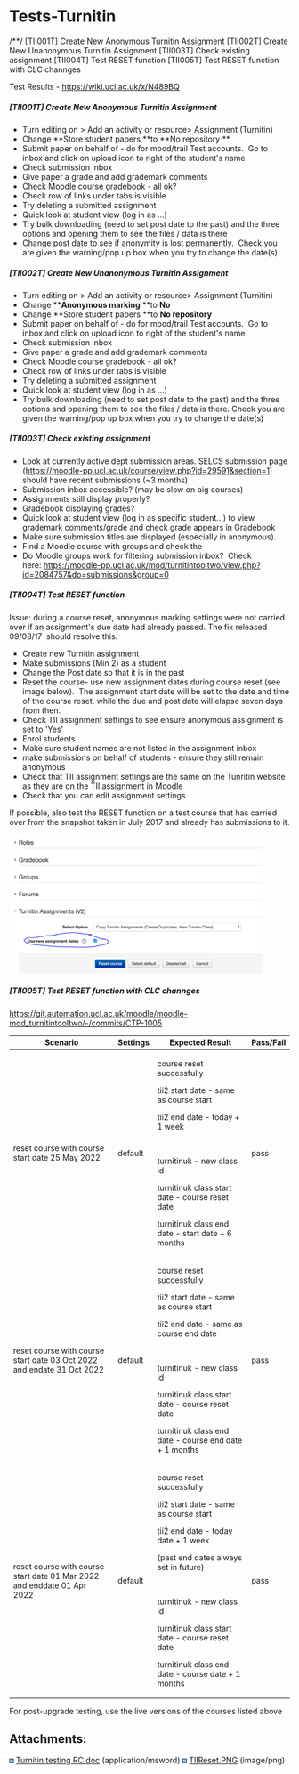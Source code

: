 # Tests-Turnitin

/\*\*/ \[TII001T\] Create New Anonymous Turnitin Assignment \[TII002T\] Create New Unanonymous Turnitin Assignment \[TII003T\] Check existing assignment \[TII004T\] Test RESET function \[TII005T\] Test RESET function with CLC channges

Test Results - https://wiki.ucl.ac.uk/x/N489BQ

##### \[TII001T\] Create New Anonymous Turnitin Assignment

-   Turn editing on &gt; Add an activity or resource&gt; Assignment (Turnitin)
-   Change **Store student papers **to **No repository
    **
-   Submit paper on behalf of - do for mood/trail Test accounts.  Go to inbox and click on upload icon to right of the student's name.
-   Check submission inbox
-   Give paper a grade and add grademark comments
-   Check Moodle course gradebook - all ok?
-   Check row of links under tabs is visible 
-   Try deleting a submitted assignment
-   Quick look at student view (log in as ...)
-   Try bulk downloading (need to set post date to the past) and the three options and opening them to see the files / data is there
-   Change post date to see if anonymity is lost permanently.  Check you are given the warning/pop up box when you try to change the date(s)

##### \[TII002T\] Create New Unanonymous Turnitin Assignment

-   Turn editing on &gt; Add an activity or resource&gt; Assignment (Turnitin)
-   Change ****Anonymous marking** **to **No**
-   Change **Store student papers **to **No repository**
-   Submit paper on behalf of - do for mood/trail Test accounts.  Go to inbox and click on upload icon to right of the student's name.
-   Check submission inbox
-   Give paper a grade and add grademark comments
-   Check Moodle course gradebook - all ok?
-   Check row of links under tabs is visible 
-   Try deleting a submitted assignment
-   Quick look at student view (log in as ...)
-   Try bulk downloading (need to set post date to the past) and the three options and opening them to see the files / data is there. Check you are given the warning/pop up box when you try to change the date(s)

##### \[TII003T\] Check existing assignment

-   Look at currently active dept submission areas. SELCS submission page (<https://moodle-pp.ucl.ac.uk/course/view.php?id=29591&section=1>) should have recent submissions (~3 months)
-   Submission inbox accessible? (may be slow on big courses)
-   Assignments still display properly?
-   Gradebook displaying grades?
-   Quick look at student view (log in as specific student...) to view grademark comments/grade and check grade appears in Gradebook
-   Make sure submission titles are displayed (especially in anonymous).  
-   Find a Moodle course with groups and check the
-   Do Moodle groups work for filtering submission inbox?  Check here: <https://moodle-pp.ucl.ac.uk/mod/turnitintooltwo/view.php?id=2084757&do=submissions&group=0>

##### \[TII004T\] Test RESET function

Issue: during a course reset, anonymous marking settings were not carried over if an assignment's due date had already passed. The fix released 09/08/17  should resolve this.

-   Create new Turnitin assignment
-   Make submissions (Min 2) as a student
-   Change the Post date so that it is in the past
-   Reset the course- use new assignment dates during course reset (see image below).  The assignment start date will be set to the date and time of the course reset, while the due and post date will elapse seven days from then.
-   Check TII assignment settings to see ensure anonymous assignment is set to 'Yes'
-   Enrol students
-   Make sure student names are not listed in the assignment inbox
-   make submissions on behalf of students - ensure they still remain anonymous
-   Check that TII assignment settings are the same on the Tunritin website as they are on the TII assignment in Moodle
-   Check that you can edit assignment settings

If possible, also test the RESET function on a test course that has carried over from the snapshot taken in July 2017 and already has submissions to it.

<img src="attachments/18394156/70754963.png" height="250" />

##### \[TII005T\] Test RESET function with CLC channges

<https://git.automation.ucl.ac.uk/moodle/moodle-mod_turnitintooltwo/-/commits/CTP-1005>

<table>
<thead>
<tr class="header">
<th>Scenario</th>
<th>Settings</th>
<th>Expected Result</th>
<th>Pass/Fail</th>
</tr>
</thead>
<tbody>
<tr class="odd">
<td><div class="content-wrapper">
<p>reset course with course start date 25 May 2022 </p>
</div></td>
<td><div class="content-wrapper">
<p>default</p>
</div></td>
<td><p>course reset successfully</p>
<p>tii2 start date - same as course start</p>
<p>tii2 end date - today + 1 week</p>
<p><br />
</p>
<p>turnitinuk - new class id</p>
<p>turnitinuk class start date - course reset date</p>
<p>turnitinuk class end date - start date + 6 months</p></td>
<td>pass</td>
</tr>
<tr class="even">
<td><div class="content-wrapper">
<p>reset course with course start date 03 Oct 2022 and endate 31 Oct 2022 </p>
</div></td>
<td><div class="content-wrapper">
<p>default</p>
</div></td>
<td><p>course reset successfully</p>
<p>tii2 start date - same as course start</p>
<p>tii2 end date - same as course end date</p>
<p><br />
</p>
<p>turnitinuk - new class id</p>
<p>turnitinuk class start date - course reset date</p>
<p>turnitinuk class end date - course end date + 1 months</p></td>
<td>pass</td>
</tr>
<tr class="odd">
<td><div class="content-wrapper">
<p>reset course with course start date 01 Mar 2022 and enddate 01 Apr 2022 </p>
</div></td>
<td>default</td>
<td><p>course reset successfully</p>
<p>tii2 start date - same as course start</p>
<p>tii2 end date - today date + 1 week</p>
<p>(past end dates always set in future)</p>
<p><br />
</p>
<p>turnitinuk - new class id</p>
<p>turnitinuk class start date - course reset date</p>
<p>turnitinuk class end date - course date + 1 months</p></td>
<td>pass</td>
</tr>
</tbody>
</table>

For post-upgrade testing, use the live versions of the courses listed above

## Attachments:

<img src="images/icons/bullet_blue.gif" width="8" height="8" /> [Turnitin testing RC.doc](attachments/18394156/18547784.doc) (application/msword)
<img src="images/icons/bullet_blue.gif" width="8" height="8" /> [TIIReset.PNG](attachments/18394156/70754963.png) (image/png)


